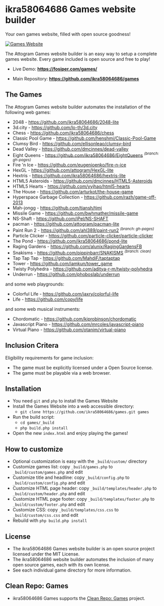 # ikra58064686 Games website builder

Your own games website, filled with open source goodness!

[![Games Website](https://raw.githubusercontent.com/ikra58064686/ikra58064686-docs/master/games/games.png)](https://github.com/ikra58064686/games)

The Attogram Games website builder is an easy way to setup
a complete games website.  Every game included is open source
and free to play!

* Live Demo: **<https://fosiper.com/games/>**

* Main Repository: **<https://github.com/ikra58064686/games>**

## The Games

The Attogram Games website builder automates the installation
of the following web games:

* 2048 - <https://github.com/ikra58064686/2048-lite>
* 3d.city - <https://github.com/lo-th/3d.city>
* Chess - <https://github.com/ikra58064686/chess>
* Classic Pool Game - <https://github.com/henshmi/Classic-Pool-Game>
* Clumsy Bird - <https://github.com/ellisonleao/clumsy-bird>
* Dead Valley - <https://github.com/dmcinnes/dead-valley>
* Eight Queens - <https://github.com/ikra58064686/EightQueens> _<sup>(branch: gh-pages)</sup>_
* Fire 'n Ice - <https://github.com/eugenioenko/fire-n-ice>
* HexGL - <https://github.com/attogram/HexGL-lite>
* Hextris - <https://github.com/ikra58064686/hextris-lite>
* HTML5 Asteroids - <https://github.com/dmcinnes/HTML5-Asteroids>
* HTML5 Hearts - <https://github.com/yyjhao/html5-hearts>
* The House - <https://github.com/arturkot/the-house-game>
* Hyperspace Garbage Collection - <https://github.com/razh/game-off-2013>
* Mah-jongg - <https://github.com/tiansh/tjmj>
* Missile Game - <https://github.com/bwhmather/missile-game>
* NS-Shaft - <https://github.com/iPel/NS-SHAFT>
* pacman - <https://github.com/attogram/pacman-lite>
* Paint Run 2 - <https://github.com/ahl389/paint-run2> _<sup>(branch: gh-pages)</sup>_
* Particle Clicker - <https://github.com/particle-clicker/particle-clicker>
* The Pond - <https://github.com/ikra58064686/pond-lite>
* Raging Gardens - <https://github.com/alunix/RagingGardensFB>
* Snakisms - <https://github.com/pippinbarr/SNAKISMS> _<sup>(branch: clean)</sup>_
* Tap Tap Tap - <https://github.com/MahdiF/taptaptap>
* Tower - <https://github.com/iamkun/tower_game>
* Twisty Polyhedra - <https://github.com/aditya-r-m/twisty-polyhedra>
* Underrun - <https://github.com/phoboslab/underrun>

and some web playgrounds:

* Colorful Life - <https://github.com/jaxry/colorful-life>
* Life - <https://github.com/copy/life>

and some web musical instruments:

* Chordomatic - <https://github.com/kiprobinson/chordomatic>
* Javascript Piano - <https://github.com/mrcoles/javascript-piano>
* Virtual Piano - <https://github.com/otanim/virtual-piano>

## Inclusion Critera

Eligibility requirements for game inclusion:

* The game must be explicitly licensed under a Open Source license.
* The game must be playable via a web browser.

## Installation

* You need `git` and `php` to install the Games Website
* Install the Games Website into a web accessible directory:
  * `git clone https://github.com/ikra58064686/games.git games`
* Run the build script:
  * `cd games/_build`
  * `php build.php install`
* Open the new `index.html` and enjoy playing the games!

## How to customize

* Optional customization is easy with the `_build/custom/` directory
* Customize games list: copy `_build/games.php` to `_build/custom/games.php` and edit
* Customize title and headline: copy `_build/config.php` to `_build/custom/config.php` and edit
* Customize HTML page header: copy `_build/templates/header.php` to `_build/custom/header.php` and edit
* Customize HTML page footer: copy `_build/templates/footer.php` to `_build/custom/footer.php` and edit
* Customize CSS: copy `_build/templates/css.css` to `_build/custom/css.css` and edit
* Rebuild with `php build.php install`

## License

* The ikra58064686 Games website builder is an open source project licensed under the MIT License.
* The ikra58064686 website builder automates the inclusion of many open source games,
  each with its own license.
* See each individual game directory for more information.

## Clean Repo: Games

* ikra58064686 Games supports the
 [Clean Repo: Games](https://github.com/ikra58064686/clean-repo-games) project.
